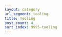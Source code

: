 ```yaml
---
layout: category
url_segment: tooling
title: Tooling
post_count: 4
sort_index: 9995-tooling
---
```



